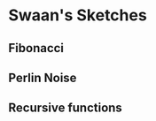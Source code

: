 # Swaan's Sketches

## Fibonacci
<!--![](Swaan/imagefile.png)-->

## Perlin Noise

## Recursive functions
            
